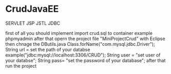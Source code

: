 # CrudJavaEE
SERVLET JSP JSTL JDBC


first of all you should   implement import crud.sql to container example phpmyadmin
after that opern the project file "MiniProjectCrud" with Eclipse
then chnage the DButils.java 
Class.forName("com.mysql.jdbc.Driver");
		String url = set the path of your databse example("jdbc:mysql://localhost:3306/CRUD");
		String user = "set user of your databse";
		String pass= "set the password of your database";
after that run the project 
